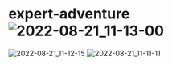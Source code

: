# expert-adventure![2022-08-21_11-13-00](https://user-images.githubusercontent.com/52628307/185782168-4ebc27dd-6d54-4385-91ad-6ec7d5071e63.png)
![2022-08-21_11-12-15](https://user-images.githubusercontent.com/52628307/185782184-744284a8-869b-49b9-ad2f-2efd70be261f.png)
![2022-08-21_11-11-11](https://user-images.githubusercontent.com/52628307/185782191-09b9ea0b-18f1-4c96-8a68-e3000332e579.png)
